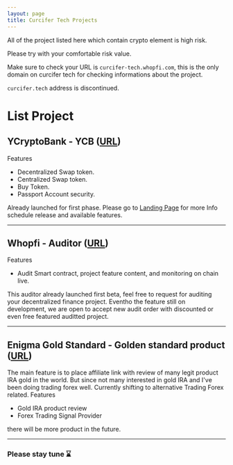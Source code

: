 ```yaml
---
layout: page
title: Curcifer Tech Projects
---
```


All of the project listed here which contain crypto element is high risk.

Please try with your comfortable risk value.

Make sure to check your URL is `curcifer-tech.whopfi.com`, this is the only domain on curcifer tech for checking informations about the project.

`curcifer.tech` address is discontinued.

# List Project
## YCryptoBank - YCB ([URL][personaldex-site])
Features
- Decentralized Swap token.
- Centralized Swap token.
- Buy Token.
- Passport Account security.

Already launched for first phase.
Please go to [Landing Page][landingdex-site] for more Info schedule release and available features.

---

## Whopfi - Auditor ([URL][whopfi])
Features
- Audit Smart contract, project feature content, and monitoring on chain live.

This auditor already launched first beta, feel free to request for auditing your decentralized finance project.
Eventho the feature still on development, we are open to accept new audit order with discounted or even free featured auditted project.

---

## Enigma Gold Standard - Golden standard product ([URL](egs))
The main feature is to place affiliate link with review of many legit product IRA gold in the world.
But since not many interested in gold IRA and I've been doing trading forex well.
Currently shifting to alternative Trading Forex related.
Features
- Gold IRA product review
- Forex Trading Signal Provider

there will be more product in the future.

---

### Please stay tune ⌛

[polygonyield-site]: https://polygonyield.curcifer.tech
[personaldex-site]: https://app.ycryptobank.com
[landingdex-site]: https://ycryptobank.com
[whopfi]: https://whopfi.com
[egs]: https://egoldstandard.com

